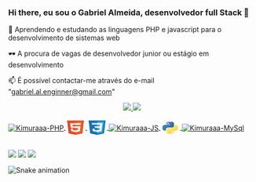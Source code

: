 ### Hi there, eu sou o Gabriel Almeida, desenvolvedor full Stack 👋

🌱 Aprendendo e estudando as linguagens PHP e javascript para o desenvolvimento de sistemas web <p>
🕶  A procura de vagas de desenvolvedor junior ou estágio em desenvolvimento <p>
📫 É possível contactar-me através do e-mail "gabriel.al.enginner@gmail.com" <p>

<div align="center">
  <a href="https://github.com/Kimuraaa011">
  <img height="180em" src="https://github-readme-stats.vercel.app/api?username=Kimuraaa011&show_icons=true&theme=calm&include_all_commits=true&count_private=true"/>
  <img height="180em" src="https://github-readme-stats.vercel.app/api/top-langs/?username=Kimuraaa011&layout=compact&langs_count=7&theme=calm"/>
</div>
  
<div style="display: inline_block"><br>
  <img align="center" alt="Kimuraaa-PHP" height="70" width="40" src="https://cdn.jsdelivr.net/gh/devicons/devicon/icons/php/php-original.svg" />
  <img align="center" alt="Kimuraaa-HTML" height="30" width="40" src="https://raw.githubusercontent.com/devicons/devicon/master/icons/html5/html5-original.svg">
  <img align="center" alt="Kimuraaa-CSS" height="30" width="40" src="https://raw.githubusercontent.com/devicons/devicon/master/icons/css3/css3-original.svg">
  <img align="center" alt="Kimuraaa-JS" height="30" width="40" src="https://cdn.jsdelivr.net/gh/devicons/devicon/icons/javascript/javascript-original.svg" >
  <img align="center" alt="Kimuraaa-Python" height="30" width="40" src="https://raw.githubusercontent.com/devicons/devicon/master/icons/python/python-original.svg">
  <img align="center" alt="Kimuraaa-MySql" height="30" width="40" src="https://cdn.jsdelivr.net/gh/devicons/devicon/icons/mysql/mysql-original.svg">
</div>  
  
##

<div style="display: inline_block">
  <a href="https://gabrielalmeidaoliveira.medium.com/" target="_blank"><img src="https://img.shields.io/badge/Medium-12100E?style=for-the-badge&logo=medium&logoColor=white"
  target="_blank"></a>
  <a href="https://www.linkedin.com/in/gabriel-almeida-computa%C3%A7%C3%A3o" target="_blank"><img src="https://img.shields.io/badge/LinkedIn-0077B5?style=for-the-badge&logo=linkedin&logoColor=white"
  target="_blank"></a>   
  <a href="mailto:gabriel.al.enginner@gmail.com" target="_blank"><img src="https://img.shields.io/badge/Gmail-D14836?style=for-the-badge&logo=gmail&logoColor=white"
  target="_blank"></a>
  
  ![Snake animation](https://github.com/Kimuraaa011/Kimuraaa011/blob/output/github-contribution-grid-snake.svg)
  
</div>
  


  
